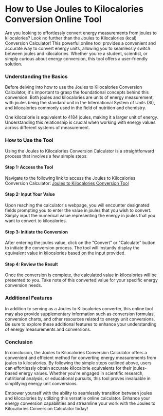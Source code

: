 How to Use Joules to Kilocalories Conversion Online Tool
========================================================

Are you looking to effortlessly convert energy measurements from joules to kilocalories? Look no further than the Joules to Kilocalories (kcal) Conversion Calculator! This powerful online tool provides a convenient and accurate way to convert energy units, allowing you to seamlessly switch between joules and kilocalories. Whether you're a student, scientist, or simply curious about energy conversion, this tool offers a user-friendly solution.

### Understanding the Basics

Before delving into how to use the Joules to Kilocalories Conversion Calculator, it's important to grasp the foundational concepts behind this conversion. Both joules and kilocalories are units of energy measurement, with joules being the standard unit in the International System of Units (SI), and kilocalories commonly used in the field of nutrition and chemistry.

One kilocalorie is equivalent to 4184 joules, making it a larger unit of energy. Understanding this relationship is crucial when working with energy values across different systems of measurement.

### How to Use the Tool

Using the Joules to Kilocalories Conversion Calculator is a straightforward process that involves a few simple steps:

#### Step 1: Access the Tool

Navigate to the following link to access the Joules to Kilocalories Conversion Calculator: [Joules to Kilocalories Conversion Tool](https://www.onlinecalculatorsfree.com/convert/joules-to-kilocalories.html)

#### Step 2: Input Your Value

Upon reaching the calculator's webpage, you will encounter designated fields prompting you to enter the value in joules that you wish to convert. Simply input the numerical value representing the energy in joules that you want to convert to kilocalories.

#### Step 3: Initiate the Conversion

After entering the joules value, click on the "Convert" or "Calculate" button to initiate the conversion process. The tool will instantly display the equivalent value in kilocalories based on the input provided.

#### Step 4: Review the Result

Once the conversion is complete, the calculated value in kilocalories will be presented to you. Take note of this converted value for your specific energy conversion needs.

### Additional Features

In addition to serving as a Joules to Kilocalories converter, this online tool may also provide supplementary information such as conversion formulas, conversion charts, and other resources related to energy unit conversions. Be sure to explore these additional features to enhance your understanding of energy measurements and conversions.

### Conclusion

In conclusion, the Joules to Kilocalories Conversion Calculator offers a convenient and efficient method for converting energy measurements from joules to kilocalories. By following the simple steps outlined above, users can effortlessly obtain accurate kilocalorie equivalents for their joules-based energy values. Whether you're engaged in scientific research, nutritional analysis, or educational pursuits, this tool proves invaluable in simplifying energy unit conversions.

Empower yourself with the ability to seamlessly transition between joules and kilocalories by utilizing this versatile online calculator. Enhance your energy conversion capabilities and streamline your work with the Joules to Kilocalories Conversion Calculator today!